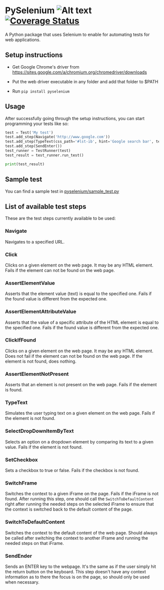 # PySelenium ![Alt text](https://travis-ci.org/felipefiali/PySelenium.svg?branch=master "")  [![Coverage Status](https://coveralls.io/repos/github/felipefiali/PySelenium/badge.svg)](https://coveralls.io/github/felipefiali/PySelenium)
A Python package that uses Selenium to enable for automating tests for web applications.

## Setup instructions

* Get Google Chrome's driver from https://sites.google.com/a/chromium.org/chromedriver/downloads

* Put the web driver executable in any folder and add that folder to $PATH

* Run `pip install pyselenium` 

## Usage

After successfully going through the setup instructions, you can start programming your tests like so:

```python
test = Test('My test')
test.add_step(Navigate('http://www.google.com'))
test.add_step(TypeText(css_path='#lst-ib', hint='Google search bar', text='Automating a Google search'))
test.add_step(SendEnter())
test_runner = TestRunner(test)
test_result = test_runner.run_test()

print(test_result)
```

## Sample test

You can find a sample test in [pyselenium/sample_test.py](https://github.com/felipefiali/PySelenium/pyselenium/sample_test.py)

## List of available test steps

These are the test steps currently available to be used:

### Navigate

Navigates to a specified URL.

### Click

Clicks on a given element on the web page. It may be any HTML element. Fails if the element can not be found on the web page.

### AssertElementValue

Asserts that the element value (text) is equal to the specified one. Fails if the found value is different from the expected one.

### AssertElementAttributeValue

Asserts that the value of a specific attribute of the HTML element is equal to the specified one. Fails if the found value is different from the expected one.

### ClickIfFound

Clicks on a given element on the web page. It may be any HTML element. Does not fail if the element can not be found on the web page. If the element is not found, does nothing.

### AssertElementNotPresent

Asserts that an element is not present on the web page. Fails if the element is found.

### TypeText

Simulates the user typing text on a given element on the web page. Fails if the element is not found.

### SelectDropDownItemByText

Selects an option on a dropdown element by comparing its text to a given value. Fails if the element is not found.

### SetCheckbox

Sets a checkbox to true or false. Fails if the checkbox is not found.

### SwitchFrame

Switches the context to a given iFrame on the page. Fails if the iFrame is not found. After running this step, one should call the `SwitchToDefaultContent` right after running the needed steps on the selected iFrame to ensure that the context is switched back to the default content of the page.

### SwitchToDefaultContent

Switches the context to the default content of the web page. Should always be called after switching the context to another iFrame and running the needed steps on that iFrame.

### SendEnder

Sends an ENTER key to the webpage. It's the same as if the user simply hit the return button on the keyboard. This step doesn't have any context information as to there the focus is on the page, so should only be used when necessary.
